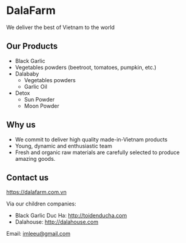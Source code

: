 # DalaFarm
We deliver the best of Vietnam to the world

## Our Products
* Black Garlic
* Vegetables powders (beetroot, tomatoes, pumpkin, etc.)
* Dalababy
  * Vegetables powders
  * Garlic Oil
* Detox
  * Sun Powder
  * Moon Powder
  
## Why us
- We commit to deliver high quality made-in-Vietnam products
- Young, dynamic and enthusiastic team
- Fresh and organic raw materials are carefully selected to produce amazing goods.

## Contact us
https://dalafarm.com.vn

Via our children companies: 
* Black Garlic Duc Ha: http://toidenducha.com
* Dalahouse: http://dalahouse.com

Email: imleeu@gmail.com

